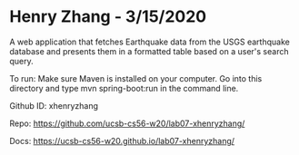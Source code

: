 # Henry Zhang - 3/15/2020
A web application that fetches Earthquake data from the USGS earthquake database and presents them in a formatted table based on a user's search query.

To run: Make sure Maven is installed on your computer. Go into this directory and type mvn spring-boot:run in the command line.

Github ID: xhenryzhang

Repo: https://github.com/ucsb-cs56-w20/lab07-xhenryzhang/

Docs: https://ucsb-cs56-w20.github.io/lab07-xhenryzhang/

